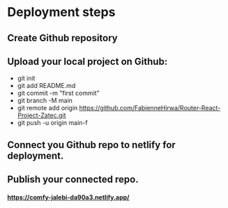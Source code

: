 # Deployment steps
## Create Github repository 
## Upload your local project on Github:
- git init
- git add README.md
- git commit -m "first commit"
- git branch -M main
- git remote add origin https://github.com/FabienneHirwa/Router-React-Project-Zatec.git
- git push -u origin main-f
## Connect you Github repo to netlify for deployment.
## Publish your connected repo.
#### https://comfy-jalebi-da90a3.netlify.app/
